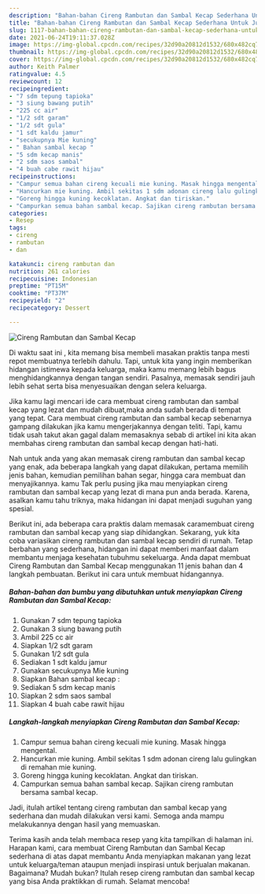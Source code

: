 ```yaml
---
description: "Bahan-bahan Cireng Rambutan dan Sambal Kecap Sederhana Untuk Jualan"
title: "Bahan-bahan Cireng Rambutan dan Sambal Kecap Sederhana Untuk Jualan"
slug: 1117-bahan-bahan-cireng-rambutan-dan-sambal-kecap-sederhana-untuk-jualan
date: 2021-06-24T19:11:37.028Z
image: https://img-global.cpcdn.com/recipes/32d90a20812d1532/680x482cq70/cireng-rambutan-dan-sambal-kecap-foto-resep-utama.jpg
thumbnail: https://img-global.cpcdn.com/recipes/32d90a20812d1532/680x482cq70/cireng-rambutan-dan-sambal-kecap-foto-resep-utama.jpg
cover: https://img-global.cpcdn.com/recipes/32d90a20812d1532/680x482cq70/cireng-rambutan-dan-sambal-kecap-foto-resep-utama.jpg
author: Keith Palmer
ratingvalue: 4.5
reviewcount: 12
recipeingredient:
- "7 sdm tepung tapioka"
- "3 siung bawang putih"
- "225 cc air"
- "1/2 sdt garam"
- "1/2 sdt gula"
- "1 sdt kaldu jamur"
- "secukupnya Mie kuning"
- " Bahan sambal kecap "
- "5 sdm kecap manis"
- "2 sdm saos sambal"
- "4 buah cabe rawit hijau"
recipeinstructions:
- "Campur semua bahan cireng kecuali mie kuning. Masak hingga mengental."
- "Hancurkan mie kuning. Ambil sekitas 1 sdm adonan cireng lalu gulingkan di remahan mie kuning."
- "Goreng hingga kuning kecoklatan. Angkat dan tiriskan."
- "Campurkan semua bahan sambal kecap. Sajikan cireng rambutan bersama sambal kecap."
categories:
- Resep
tags:
- cireng
- rambutan
- dan

katakunci: cireng rambutan dan 
nutrition: 261 calories
recipecuisine: Indonesian
preptime: "PT15M"
cooktime: "PT37M"
recipeyield: "2"
recipecategory: Dessert

---
```



![Cireng Rambutan dan Sambal Kecap](https://img-global.cpcdn.com/recipes/32d90a20812d1532/680x482cq70/cireng-rambutan-dan-sambal-kecap-foto-resep-utama.jpg)

Di waktu  saat ini , kita memang bisa membeli masakan praktis tanpa mesti repot membuatnya terlebih dahulu. Tapi, untuk kita yang ingin memberikan hidangan istimewa kepada keluarga, maka kamu memang lebih bagus menghidangkannya dengan tangan sendiri. Pasalnya, memasak sendiri jauh lebih sehat serta bisa menyesuaikan dengan selera keluarga.

Jika kamu lagi mencari ide cara membuat cireng rambutan dan sambal kecap yang lezat dan mudah dibuat,maka anda sudah berada di tempat yang tepat. Cara membuat cireng rambutan dan sambal kecap  sebenarnya gampang dilakukan jika kamu mengerjakannya dengan teliti. Tapi, kamu tidak usah takut akan gagal dalam memasaknya 
sebab di artikel ini kita akan membahas cireng rambutan dan sambal kecap dengan hati-hati.  



Nah untuk anda yang akan memasak cireng rambutan dan sambal kecap yang enak, ada beberapa langkah yang dapat dilakukan, pertama memilih jenis bahan, kemudian pemilihan bahan segar, hingga cara membuat dan menyajikannya. kamu Tak perlu pusing jika mau menyiapkan cireng rambutan dan sambal kecap yang lezat di mana pun anda berada. Karena, asalkan kamu  tahu triknya, maka hidangan ini dapat menjadi suguhan yang spesial.

Berikut ini, ada beberapa cara praktis  dalam memasak caramembuat cireng rambutan dan sambal kecap yang siap dihidangkan. Sekarang, yuk kita coba variasikan cireng rambutan dan sambal kecap sendiri di rumah. Tetap berbahan yang sederhana, hidangan ini dapat memberi manfaat dalam membantu menjaga kesehatan tubuhmu sekeluarga. Anda dapat membuat Cireng Rambutan dan Sambal Kecap menggunakan 11 jenis bahan dan 4 langkah pembuatan. Berikut ini cara untuk membuat hidangannya.

<!--inarticleads1-->

##### Bahan-bahan dan bumbu yang dibutuhkan untuk menyiapkan Cireng Rambutan dan Sambal Kecap:

1. Gunakan 7 sdm tepung tapioka
1. Gunakan 3 siung bawang putih
1. Ambil 225 cc air
1. Siapkan 1/2 sdt garam
1. Gunakan 1/2 sdt gula
1. Sediakan 1 sdt kaldu jamur
1. Gunakan secukupnya Mie kuning
1. Siapkan  Bahan sambal kecap :
1. Sediakan 5 sdm kecap manis
1. Siapkan 2 sdm saos sambal
1. Siapkan 4 buah cabe rawit hijau




<!--inarticleads2-->

##### Langkah-langkah menyiapkan Cireng Rambutan dan Sambal Kecap:

1. Campur semua bahan cireng kecuali mie kuning. Masak hingga mengental.
1. Hancurkan mie kuning. Ambil sekitas 1 sdm adonan cireng lalu gulingkan di remahan mie kuning.
1. Goreng hingga kuning kecoklatan. Angkat dan tiriskan.
1. Campurkan semua bahan sambal kecap. Sajikan cireng rambutan bersama sambal kecap.




Jadi, itulah artikel tentang  cireng rambutan dan sambal kecap  yang sederhana dan mudah dilakukan versi kami. Semoga anda mampu melakukannya dengan hasil yang memuaskan. 

Terima kasih anda telah membaca resep yang kita tampilkan di halaman ini. Harapan kami, cara membuat  Cireng Rambutan dan Sambal Kecap sederhana di atas dapat membantu Anda menyiapkan makanan yang lezat untuk keluarga/teman ataupun menjadi inspirasi untuk berjualan makanan. Bagaimana? Mudah bukan? Itulah resep cireng rambutan dan sambal kecap yang bisa Anda praktikkan di rumah. Selamat mencoba!

